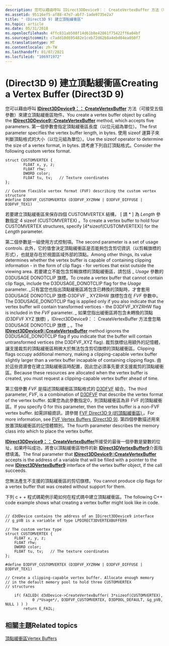 ```yaml
---
description: 您可以藉由呼叫 IDirect3DDevice9：： CreateVertexBuffer 方法（可接受五個參數）來建立頂點緩衝區物件。
ms.assetid: 95116ef5-af88-47e7-abf7-1ade9735e2a7
title: " (Direct3D 9) 建立頂點緩衝區"
ms.topic: article
ms.date: 05/31/2018
ms.openlocfilehash: 4ffc831ab508f14d61b8e42861f75422ff6a04bf
ms.sourcegitcommit: c7add10d695482e1ceb72d62b8a4ebd84ea050f7
ms.translationtype: MT
ms.contentlocale: zh-TW
ms.lasthandoff: 01/07/2021
ms.locfileid: "106971972"
---
```

# <a name="creating-a-vertex-buffer-direct3d-9"></a><span data-ttu-id="cf239-103"> (Direct3D 9) 建立頂點緩衝區</span><span class="sxs-lookup"><span data-stu-id="cf239-103">Creating a Vertex Buffer (Direct3D 9)</span></span>

<span data-ttu-id="cf239-104">您可以藉由呼叫 [**IDirect3DDevice9：： CreateVertexBuffer**](/windows/win32/api/d3d9helper/nf-d3d9helper-idirect3ddevice9-createvertexbuffer) 方法（可接受五個參數）來建立頂點緩衝區物件。</span><span class="sxs-lookup"><span data-stu-id="cf239-104">You create a vertex buffer object by calling the [**IDirect3DDevice9::CreateVertexBuffer**](/windows/win32/api/d3d9helper/nf-d3d9helper-idirect3ddevice9-createvertexbuffer) method, which accepts five parameters.</span></span> <span data-ttu-id="cf239-105">第一個參數會指定頂點緩衝區長度（以位元組為單位）。</span><span class="sxs-lookup"><span data-stu-id="cf239-105">The first parameter specifies the vertex buffer length, in bytes.</span></span> <span data-ttu-id="cf239-106">使用 sizeof 運算子來判斷頂點格式的大小（以位元組為單位）。</span><span class="sxs-lookup"><span data-stu-id="cf239-106">Use the sizeof operator to determine the size of a vertex format, in bytes.</span></span> <span data-ttu-id="cf239-107">請考慮下列自訂頂點格式。</span><span class="sxs-lookup"><span data-stu-id="cf239-107">Consider the following custom vertex format.</span></span>


```
struct CUSTOMVERTEX {
        FLOAT x, y, z;
        FLOAT rhw;
        DWORD color;
        FLOAT tu, tv;   // Texture coordinates
};

// Custom flexible vertex format (FVF) describing the custom vertex structure
#define D3DFVF_CUSTOMVERTEX (D3DFVF_XYZRHW | D3DFVF_DIFFUSE | D3DFVF_TEX1)
```



<span data-ttu-id="cf239-108">若要建立頂點緩衝區來保存四個 CUSTOMVERTEX 結構， \[ 請 \* \] 為 *Length* 參數指定 4 sizeof (CUSTOMVERTEX) 。</span><span class="sxs-lookup"><span data-stu-id="cf239-108">To create a vertex buffer to hold four CUSTOMVERTEX structures, specify \[4\*sizeof(CUSTOMVERTEX)\] for the *Length* parameter.</span></span>

<span data-ttu-id="cf239-109">第二個參數是一組使用方式控制項。</span><span class="sxs-lookup"><span data-stu-id="cf239-109">The second parameter is a set of usage controls.</span></span> <span data-ttu-id="cf239-110">此外，它的值會決定頂點緩衝區是否能夠包含剪切資訊（以剪輯旗標的形式），也就是存在於視圖區域外部的頂點。</span><span class="sxs-lookup"><span data-stu-id="cf239-110">Among other things, its value determines whether the vertex buffer is capable of containing clipping information - in the form of clip flags - for vertices that exist outside the viewing area.</span></span> <span data-ttu-id="cf239-111">若要建立不能包含剪輯旗標的頂點緩衝區，請包括 \_ *Usage* 參數的 D3DUSAGE DONOTCLIP 旗標。</span><span class="sxs-lookup"><span data-stu-id="cf239-111">To create a vertex buffer that cannot contain clip flags, include the D3DUSAGE\_DONOTCLIP flag for the *Usage* parameter.</span></span> <span data-ttu-id="cf239-112">\_只有當您也指出頂點緩衝區將包含已轉換的頂點時，才會套用 D3DUSAGE DONOTCLIP 旗標-D3DFVF \_ XYZRHW 旗標包含在 *FVF* 參數中。</span><span class="sxs-lookup"><span data-stu-id="cf239-112">The D3DUSAGE\_DONOTCLIP flag is applied only if you also indicate that the vertex buffer will contain transformed vertices - the D3DFVF\_XYZRHW flag is included in the *FVF* parameter.</span></span> <span data-ttu-id="cf239-113">[](/windows/win32/api/d3d9helper/nf-d3d9helper-idirect3ddevice9-createvertexbuffer) \_ 如果您指出緩衝區將包含未轉換的頂點 (D3DFVF XYZ 旗標) ，IDirect3DDevice9：： CreateVertexBuffer 方法會忽略 D3DUSAGE DONOTCLIP 旗標 \_ 。</span><span class="sxs-lookup"><span data-stu-id="cf239-113">The [**IDirect3DDevice9::CreateVertexBuffer**](/windows/win32/api/d3d9helper/nf-d3d9helper-idirect3ddevice9-createvertexbuffer) method ignores the D3DUSAGE\_DONOTCLIP flag if you indicate that the buffer will contain untransformed vertices (the D3DFVF\_XYZ flag).</span></span> <span data-ttu-id="cf239-114">裁剪旗標佔用額外的記憶體，讓支援裁剪的頂點緩衝區稍微大於無法包含剪切旗標的頂點緩衝區。</span><span class="sxs-lookup"><span data-stu-id="cf239-114">Clipping flags occupy additional memory, making a clipping-capable vertex buffer slightly larger than a vertex buffer incapable of containing clipping flags.</span></span> <span data-ttu-id="cf239-115">由於這些資源會在建立頂點緩衝區時配置，因此您必須事先要求支援裁剪的頂點緩衝區。</span><span class="sxs-lookup"><span data-stu-id="cf239-115">Because these resources are allocated when the vertex buffer is created, you must request a clipping-capable vertex buffer ahead of time.</span></span>

<span data-ttu-id="cf239-116">第三個參數 *FVF* 是描述頂點緩衝區頂點格式的 [D3DFVF](d3dfvf.md) 組合。</span><span class="sxs-lookup"><span data-stu-id="cf239-116">The third parameter, *FVF*, is a combination of [D3DFVF](d3dfvf.md) that describe the vertex format of the vertex buffer.</span></span> <span data-ttu-id="cf239-117">如果您為此參數指定0，則頂點緩衝區為非 FVF 的頂點緩衝區。</span><span class="sxs-lookup"><span data-stu-id="cf239-117">If you specify 0 for this parameter, then the vertex buffer is a non-FVF vertex buffer.</span></span> <span data-ttu-id="cf239-118">如需詳細資訊，請參閱 [FVF Direct3D 9 (的頂點緩衝區) ](fvf-vertex-buffers.md)。</span><span class="sxs-lookup"><span data-stu-id="cf239-118">For more information, see [FVF Vertex Buffers (Direct3D 9)](fvf-vertex-buffers.md).</span></span> <span data-ttu-id="cf239-119">第四個參數描述用來放置頂點緩衝區的記憶體類別。</span><span class="sxs-lookup"><span data-stu-id="cf239-119">The fourth parameter describes the memory class into which to place the vertex buffer.</span></span>

<span data-ttu-id="cf239-120">[**IDirect3DDevice9：： CreateVertexBuffer**](/windows/win32/api/d3d9helper/nf-d3d9helper-idirect3ddevice9-createvertexbuffer)所接受的最後一個參數是變數的位址，如果呼叫成功，將會以頂點緩衝區物件的新 [**IDirect3DVertexBuffer9**](/windows/win32/api/d3d9helper/nn-d3d9helper-idirect3dvertexbuffer9)介面指標填滿。</span><span class="sxs-lookup"><span data-stu-id="cf239-120">The final parameter that [**IDirect3DDevice9::CreateVertexBuffer**](/windows/win32/api/d3d9helper/nf-d3d9helper-idirect3ddevice9-createvertexbuffer) accepts is the address of a variable that will be filled with a pointer to the new [**IDirect3DVertexBuffer9**](/windows/win32/api/d3d9helper/nn-d3d9helper-idirect3dvertexbuffer9) interface of the vertex buffer object, if the call succeeds.</span></span>

<span data-ttu-id="cf239-121">您無法產生不支援的頂點緩衝區的剪切旗標。</span><span class="sxs-lookup"><span data-stu-id="cf239-121">You cannot produce clip flags for a vertex buffer that was created without support for them.</span></span>

<span data-ttu-id="cf239-122">下列 c + + 程式碼範例示範如何在程式碼中建立頂點緩衝區。</span><span class="sxs-lookup"><span data-stu-id="cf239-122">The following C++ code example shows what creating a vertex buffer might look like in code.</span></span>


```
   
// d3dDevice contains the address of an IDirect3DDevice9 interface
// g_pVB is a variable of type LPDIRECT3DVERTEXBUFFER9 

// The custom vertex type
struct CUSTOMVERTEX {
    FLOAT x, y, z;
    FLOAT rhw;
    DWORD color;
    FLOAT tu, tv;   // The texture coordinates
};

#define D3DFVF_CUSTOMVERTEX (D3DFVF_XYZRHW | D3DFVF_DIFFUSE | D3DFVF_TEX1)

// Create a clipping-capable vertex buffer. Allocate enough memory 
// in the default memory pool to hold three CUSTOMVERTEX 
// structures

    if( FAILED( d3dDevice->CreateVertexBuffer( 3*sizeof(CUSTOMVERTEX),
            0 /*Usage*/, D3DFVF_CUSTOMVERTEX, D3DPOOL_DEFAULT, &g_pVB, NULL ) ) )
        return E_FAIL;
```



## <a name="related-topics"></a><span data-ttu-id="cf239-123">相關主題</span><span class="sxs-lookup"><span data-stu-id="cf239-123">Related topics</span></span>

<dl> <dt>

[<span data-ttu-id="cf239-124">頂點緩衝區</span><span class="sxs-lookup"><span data-stu-id="cf239-124">Vertex Buffers</span></span>](vertex-buffers.md)
</dt> </dl>

 

 
